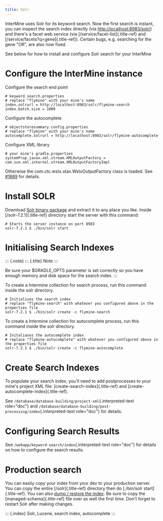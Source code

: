 ```yaml
---
title: Solr
---
```


InterMine uses Solr for its keyword search. Now the first search is
instant, you can inspect the search index directly (via
<http://localhost:8983/solr/>) and there\'s a facet web service (via
[/service/facet-list]{.title-ref} and
[/service/facets?q=gene]{.title-ref}). Certain bugs, e.g. searching for
the gene \"OR\", are also now fixed.

See below for how to install and configure Solr search for your
InterMine

Configure the InterMine instance
================================

Configure the search end point

``` {.properties}
# keyword_search.properties 
# replace "flymine" with your mine's name
index.solrurl = http://localhost:8983/solr/flymine-search
index.batch.size = 1000
```

Configure the autocomplete

``` {.properties}
# objectstoresummary.config.properties
# replace "flymine" with your mine's name
autocomplete.solrurl = http://localhost:8983/solr/flymine-autocomplete
```

Configure XML library

``` {.properties}
# your mine's gradle.properties
systemProp.javax.xml.stream.XMLOutputFactory = com.sun.xml.internal.stream.XMLOutputFactoryImpl
```

Otherwise the com.ctc.wstx.stax.WstxOutputFactory class is loaded. See
[\#1889](https://github.com/intermine/intermine/issues/1889) for
details.

Install SOLR
============

Download [Solr binary
package](http://archive.apache.org/dist/lucene/solr/7.2.1/) and extract
it to any place you like. Inside [/solr-7.2.1]{.title-ref} directory
start the server with this command:

``` {.bash}
# Starts the server instance on port 8983
solr-7.2.1 $ ./bin/solr start
```

Initialising Search Indexes
===========================

::: {.note}
::: {.title}
Note
:::

Be sure your \$GRADLE_OPTS parameter is set correctly so you have enough
memory and disk space for the search index.
:::

To create a Intermine collection for search process, run this command
inside the solr directory.

``` {.bash}
# Initialises the search index
# replace "flymine-search" with whatever you configured above in the properties file
solr-7.2.1 $ ./bin/solr create -c flymine-search
```

To create a Intermine collection for autocomplete process, run this
command inside the solr directory.

``` {.bash}
# Initaliases the autocomplete index
# replace "flymine-autocomplete" with whatever you configured above in the properties file
solr-7.2.1 $ ./bin/solr create -c flymine-autocomplete
```

Create Search Indexes
=====================

To populate your search index, you\'ll need to add postprocesses to your
mine\'s project XML file: [create-search-index]{.title-ref} and
[create-autocomplete-index]{.title-ref}.

See `/database/database-building/project-xml`{.interpreted-text
role="doc"} and
`/database/database-building/post-processing/index`{.interpreted-text
role="doc"} for details.

Configuring Search Results
==========================

See `/webapp/keyword-search/index`{.interpreted-text role="doc"} for
details on how to configure the search results.

Production search
=================

You can easily copy your index from your dev to your production server.
You can copy the entire [/solr]{.title-ref} directory then do
[./bin/solr start]{.title-ref}. You can also [dump / restore the
index](https://lucene.apache.org/solr/guide/6_6/making-and-restoring-backups.html).
Be sure to copy the [managed-schema]{.title-ref} file over as well the
first time. Don\'t forget to restart Solr after making changes.

::: {.index}
Solr, Lucene, search index, autocomplete
:::

